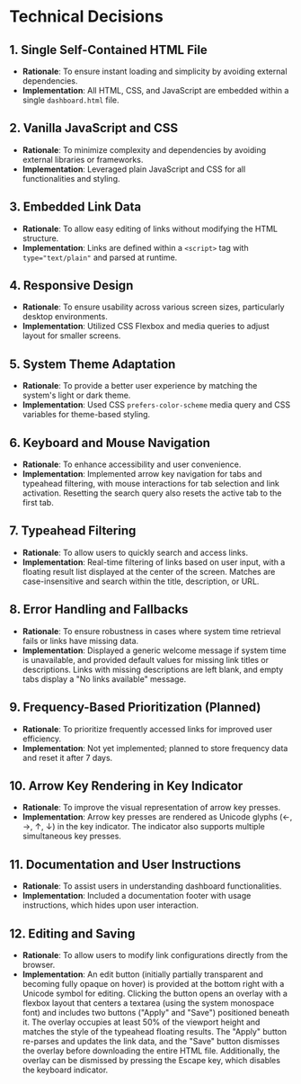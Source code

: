 # Technical Decisions

## 1. Single Self-Contained HTML File
- **Rationale**: To ensure instant loading and simplicity by avoiding external dependencies.
- **Implementation**: All HTML, CSS, and JavaScript are embedded within a single `dashboard.html` file.

## 2. Vanilla JavaScript and CSS
- **Rationale**: To minimize complexity and dependencies by avoiding external libraries or frameworks.
- **Implementation**: Leveraged plain JavaScript and CSS for all functionalities and styling.

## 3. Embedded Link Data
- **Rationale**: To allow easy editing of links without modifying the HTML structure.
- **Implementation**: Links are defined within a `<script>` tag with `type="text/plain"` and parsed at runtime.

## 4. Responsive Design
- **Rationale**: To ensure usability across various screen sizes, particularly desktop environments.
- **Implementation**: Utilized CSS Flexbox and media queries to adjust layout for smaller screens.

## 5. System Theme Adaptation
- **Rationale**: To provide a better user experience by matching the system's light or dark theme.
- **Implementation**: Used CSS `prefers-color-scheme` media query and CSS variables for theme-based styling.

## 6. Keyboard and Mouse Navigation
- **Rationale**: To enhance accessibility and user convenience.
- **Implementation**: Implemented arrow key navigation for tabs and typeahead filtering, with mouse interactions for tab selection and link activation. Resetting the search query also resets the active tab to the first tab.

## 7. Typeahead Filtering
- **Rationale**: To allow users to quickly search and access links.
- **Implementation**: Real-time filtering of links based on user input, with a floating result list displayed at the center of the screen. Matches are case-insensitive and search within the title, description, or URL.

## 8. Error Handling and Fallbacks
- **Rationale**: To ensure robustness in cases where system time retrieval fails or links have missing data.
- **Implementation**: Displayed a generic welcome message if system time is unavailable, and provided default values for missing link titles or descriptions. Links with missing descriptions are left blank, and empty tabs display a "No links available" message.

## 9. Frequency-Based Prioritization (Planned)
- **Rationale**: To prioritize frequently accessed links for improved user efficiency.
- **Implementation**: Not yet implemented; planned to store frequency data and reset it after 7 days.

## 10. Arrow Key Rendering in Key Indicator
- **Rationale**: To improve the visual representation of arrow key presses.
- **Implementation**: Arrow key presses are rendered as Unicode glyphs (←, →, ↑, ↓) in the key indicator. The indicator also supports multiple simultaneous key presses.

## 11. Documentation and User Instructions
- **Rationale**: To assist users in understanding dashboard functionalities.
- **Implementation**: Included a documentation footer with usage instructions, which hides upon user interaction.

## 12. Editing and Saving
- **Rationale**: To allow users to modify link configurations directly from the browser.
- **Implementation**: An edit button (initially partially transparent and becoming fully opaque on hover) is provided at the bottom right with a Unicode symbol for editing. Clicking the button opens an overlay with a flexbox layout that centers a textarea (using the system monospace font) and includes two buttons ("Apply" and "Save") positioned beneath it. The overlay occupies at least 50% of the viewport height and matches the style of the typeahead floating results. The "Apply" button re-parses and updates the link data, and the "Save" button dismisses the overlay before downloading the entire HTML file. Additionally, the overlay can be dismissed by pressing the Escape key, which disables the keyboard indicator.
